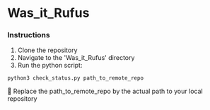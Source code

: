 # Was_it_Rufus

### Instructions

1. Clone the repository
2. Navigate to the 'Was_it_Rufus' directory
3. Run the python script: 

`
python3 check_status.py path_to_remote_repo
`

💁‍ Replace the path_to_remote_repo by the actual path to your local repository
 
